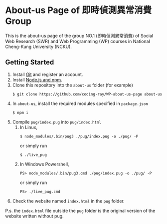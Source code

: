 # About-us Page of 即時偵測異常消費 Group
This is the about-us page of the group NO.1 (即時偵測異常消費) of Social Web Research (SWR) and Web Programming (WP) courses in National Cheng-Kung University (NCKU).

## Getting Started
1. Install [Git](https://git-scm.com/downloads) and register an account.
1. Install [Node.js and npm](https://nodejs.org/en/download/).
1. Clone this repository into the `about-us` folder (for example)  
    ```
    $ git clone https://github.com/coding-ray/WP-about-us-page about-us
    ```
1. In `about-us`, install the required modules specified in `package.json`  
    ```
    $ npm i
    ```
1. Compile `pug/index.pug` into `pug/index.html`  
    1. In Linux,
        ```
        $ node_modules/.bin/pug3 ./pug/index.pug -o ./pug/ -P
        ```  
        or simply run  
        ```
        $ ./live_pug
        ```
    1. In Windows Powershell,  
        ```
        PS> node_modules/.bin/pug3.cmd ./pug/index.pug -o ./pug/ -P
        ```
        or simply run  
        ```
        PS> ./live_pug.cmd
        ```
1. Check the website named `index.html` in the `pug` folder.

P.s. the `index.html` file outside the `pug` folder is the original version of the website written without pug.
